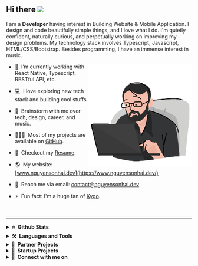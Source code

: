 ## Hi there <a href="https://www.nguyensonhai.dev"><img src="https://media.giphy.com/media/hvRJCLFzcasrR4ia7z/giphy.gif" width="25px"></a>

I am a **Developer** having interest in Building Website & Mobile Application. I design and code beautifully simple things, and I love what I do. I'm quietly confident, naturally curious, and perpetually working on improving my design problems. My technology stack involves Typescript, Javascript, HTML/CSS/Bootstrap. Besides programming, I have an immense interest in music.

<a href="https://www.nguyensonhai.dev"><img  align="right" alt="GIF" src="./assets/images/debugging.gif" width="280" height="280" /></a>

- 📱&nbsp;&nbsp;I’m currently working with React Native, Typescript, RESTful API, etc.

- 💻&nbsp;&nbsp;I love exploring new tech stack and building cool stuffs.

- 💬&nbsp;&nbsp;Brainstorm with me over tech, design, career, and music.

- 👨🏻‍💻&nbsp;&nbsp;Most of my projects are available on [GitHub](https://github.com/nguyensonhai).

- 📝&nbsp;&nbsp;Checkout my [Resume](https://drive.google.com/file/d/11USPVdgkUFk9BIzzLp7oQZtpgHKeZrH6/view).

- 🌎&nbsp;&nbsp;My website: [www.nguyensonhai.dev](https://www.nguyensonhai.dev/)

- 📧&nbsp;&nbsp;Reach me via email: contact@nguyensonhai.dev

- ⚡️&nbsp;&nbsp;Fun fact:  I'm a huge fan of [Kygo](https://www.kygomusic.com).

<br/>

---

<details>
<summary><b>⭐&nbsp;&nbsp;Github Stats</b></summary>
<br/>
  
| <a href="https://github.com/nguyensonhai"><img align="center" src="https://github-readme-stats.vercel.app/api?username=nguyensonhai&show_icons=true&theme=graywhite&include_all_commits=true&count_private=true&hide_border=true" alt="Hai's github stats" /></a> | <a href="https://github.com/nguyensonhai"><img align="center" src="https://github-readme-stats.vercel.app/api/top-langs/?username=nguyensonhai&theme=graywhite&&hide=c%23,c%2B%2B&langs_count=10&layout=compact&hide_border=true" /></a> |
| ------------- | ------------- |
  
</details>

<details>
<summary><b>🛠️&nbsp;&nbsp;Languages&nbsp;and&nbsp;Tools</b></summary>
<br/>
  
<p align="center">
<a href="https://github.com/topics/javascript"><img height="25" src="https://raw.githubusercontent.com/github/explore/80688e429a7d4ef2fca1e82350fe8e3517d3494d/topics/javascript/javascript.png"></a>&ensp;
<a href="https://github.com/topics/typescript"><img height="25" src="https://raw.githubusercontent.com/github/explore/80688e429a7d4ef2fca1e82350fe8e3517d3494d/topics/typescript/typescript.png"></a>&ensp;
<a href="https://github.com/topics/nodejs"><img height="25" src="https://raw.githubusercontent.com/github/explore/80688e429a7d4ef2fca1e82350fe8e3517d3494d/topics/nodejs/nodejs.png"></a>&ensp;
<a href="https://github.com/topics/react-native"><img height="25" src="https://raw.githubusercontent.com/github/explore/80688e429a7d4ef2fca1e82350fe8e3517d3494d/topics/react-native/react-native.png"></a>&ensp;
<a href="https://github.com/topics/redux"><img height="25" src="https://raw.githubusercontent.com/github/explore/80688e429a7d4ef2fca1e82350fe8e3517d3494d/topics/redux/redux.png"></a>&ensp;
<a href="https://github.com/topics/firebase"><img height="25" src="https://raw.githubusercontent.com/github/explore/80688e429a7d4ef2fca1e82350fe8e3517d3494d/topics/firebase/firebase.png"></a>&ensp;
<a href="https://github.com/topics/html"><img height="25" src="https://raw.githubusercontent.com/github/explore/80688e429a7d4ef2fca1e82350fe8e3517d3494d/topics/html/html.png"></a>&ensp;
<a href="https://github.com/topics/css"><img height="25" src="https://raw.githubusercontent.com/github/explore/80688e429a7d4ef2fca1e82350fe8e3517d3494d/topics/css/css.png"></a>&ensp;
<a href="https://github.com/topics/sass"><img height="25" src="https://raw.githubusercontent.com/github/explore/80688e429a7d4ef2fca1e82350fe8e3517d3494d/topics/sass/sass.png"></a>&ensp;
<a href="https://github.com/topics/python"><img height="25" src="https://raw.githubusercontent.com/github/explore/80688e429a7d4ef2fca1e82350fe8e3517d3494d/topics/python/python.png"></a>&ensp;
<a href="https://github.com/topics/heroku"><img height="25" src="https://raw.githubusercontent.com/devicons/devicon/master/icons/heroku/heroku-plain.svg"></a>&ensp;
<a href="https://github.com/topics/visual-studio-code"><img height="25" src="https://raw.githubusercontent.com/github/explore/80688e429a7d4ef2fca1e82350fe8e3517d3494d/topics/visual-studio-code/visual-studio-code.png"></a>&ensp;
<a href="https://github.com/topics/terminal"><img height="25" src="https://raw.githubusercontent.com/github/explore/80688e429a7d4ef2fca1e82350fe8e3517d3494d/topics/terminal/terminal.png"></a>&ensp;
<a href="https://developer.android.com/studio"><img height="25" src="https://developer.android.com/studio/images/studio-icon.svg?hl=de"></a>&ensp;
<a href="https://github.com/topics/xcode"><img height="25" src="https://raw.githubusercontent.com/github/explore/530398b5c9b0fd57127e2564bd664575f02f52e4/topics/xcode/xcode.png"></a>&ensp;
<a href="https://www.adobe.com/products/photoshop.html"><img height="25" src="https://www.adobe.com/content/dam/cc/icons/photoshop.svg"></a>&ensp;
<a href="https://www.adobe.com/products/illustrator.html"><img height="25" src="https://www.adobe.com/content/dam/cc/icons/illustrator.svg"></a>&ensp;
<a href="https://www.adobe.com/products/xd.html"><img height="25" src="https://www.adobe.com/content/dam/cc/icons/xd.svg"></a>&ensp;
<a href="https://www.adobe.com/products/premiere.html"><img height="25" src="https://www.adobe.com/content/dam/cc/icons/premiere.svg"></a>&ensp;
<a href="https://www.adobe.com/products/aftereffects.html"><img height="25" src="https://www.adobe.com/content/dam/cc/icons/aftereffects.svg"></a>&ensp;
<a href="https://www.adobe.com/products/animate.html"><img height="25" src="https://www.adobe.com/content/dam/cc/icons/animate.svg"></a>&ensp;
<a href="https://www.adobe.com/products/audition.html"><img height="25" src="https://www.adobe.com/content/dam/cc/icons/audition.svg"></a>
</p>
</details>

<details>
<summary><b>🚀&nbsp;&nbsp;Partner Projects</b></summary><br/>
  
- <img height="15" src="https://firebasestorage.googleapis.com/v0/b/nguyensonhai-developer.appspot.com/o/app-icons%2Floya-one.png?alt=media&token=49700f69-113a-424c-94af-bc5006c2efe0"> Loya One - E-commerce app to exchange and use points of all membership with many attractive offers. (Get it on [Google Play Store](https://play.google.com/store/apps/details?id=loyal.one.user.mobile) & [Apple App Store](https://apps.apple.com/us/app/loya-one/id1495752098))
- <img height="15" src="https://firebasestorage.googleapis.com/v0/b/nguyensonhai-developer.appspot.com/o/app-icons%2Floya-one-biz.png?alt=media&token=41ba0eee-38fc-4e5c-9dbc-be00e28e6912"> Loya One Biz - Management application to redeem and use points of all members with many attractive vouchers for partners. (Get it on [Google Play Store](https://play.google.com/store/apps/details?id=com.loyalonebiz) & [Apple App Store](https://apps.apple.com/us/app/loya-one-biz/id1508952242))
- <img height="15" src="https://firebasestorage.googleapis.com/v0/b/nguyensonhai-developer.appspot.com/o/app-icons%2Fsmart-road.png?alt=media&token=cebb14aa-1296-4706-8651-0652e07ef43b"> Smart Road - The first e-commerce technology platform in the field of vehicle parts distribution and vehicle-related support services in Vietnam on mobile platforms. (Get it on [Google Play Store](https://play.google.com/store/apps/details?id=vn.tyre) & [Apple App Store](https://apps.apple.com/us/app/smart-road-4-0/id1588861167))

</details>

<details>
<summary><b>🌱&nbsp;&nbsp;Startup Projects</b></summary>
 
- <img height="15" src="https://firebasestorage.googleapis.com/v0/b/nguyensonhai-developer.appspot.com/o/app-icons%2Fezhealth.png?alt=media&token=9c4e20f6-e27a-40f6-8d78-de396525481a"> Ez Health - Building a healthy lifestyle mobile application ([Get it on Google Play](https://play.google.com/store/apps/details?id=com.ezratech.ezhealth)).

- <img height="15" src="https://firebasestorage.googleapis.com/v0/b/nguyensonhai-developer.appspot.com/o/app-icons%2Fezkidel.png?alt=media&token=c3bdccda-b2e3-4dca-be29-69089bd98f18"> Ez Kidel - Building a learning English vocabulary mobile application for kids who need to improve English vocabulary, listening and reading abilities ([Get it on Google Play](https://play.google.com/store/apps/details?id=com.ezratech.ezkidel)).

- <img height="15" src="https://firebasestorage.googleapis.com/v0/b/nguyensonhai-developer.appspot.com/o/app-icons%2Fezexplore.png?alt=media&token=4a64aa9a-da8a-49f1-837a-f7c7bf005e7a"> Ez Explore - Building a website to explore our world and more. ([more details](https://ezexplore.web.app)).

- <img height="15" src="https://firebasestorage.googleapis.com/v0/b/nguyensonhai-developer.appspot.com/o/app-icons%2Fez-treecare.png?alt=media&token=7f04aa3d-bab2-45ff-8169-d3b933e838ba"> Ez Tree Care - Building the smart pots system using IOT technology to control and supervise the soil moisture. Created server and mobile application to control devices and sensors ([more details](https://github.com/nguyensonhai/eztreecare)).

- <img height="15" src="https://firebasestorage.googleapis.com/v0/b/nguyensonhai-developer.appspot.com/o/app-icons%2Fez-chat-app.png?alt=media&token=b3afd286-4d13-4a2d-8f4e-838035322b3f"> Ez Chat App - Building a real-time chat application using JavaScript (Single-page application) ([more details](https://github.com/nguyensonhai/ezchatapp)).

- <img height="15" src="https://firebasestorage.googleapis.com/v0/b/nguyensonhai-developer.appspot.com/o/app-icons%2Fez-todo.png?alt=media&token=d922bea0-4637-44fd-88ca-ffad3551adf1"> Ez Todo - Building a beautifully simple application, free todo list, task list and reminder app that will help keep your busy life organised everyday ([more details](https://github.com/nguyensonhai/eztodo)).

- <img height="15" src="https://firebasestorage.googleapis.com/v0/b/nguyensonhai-developer.appspot.com/o/app-icons%2Fez-coffee.png?alt=media&token=a7b0a48b-b38e-407d-8d6b-30b80f73f227"> Ez Coffee - Building a coffee shop management application ([more details](https://github.com/nguyensonhai/ezcoffee)).

- 🏨 Ez Booking - Building a booking application ([more details](https://github.com/nguyensonhai/ezbooking)).

</details>

<details>
<summary><b>🔗&nbsp;&nbsp;Connect with me on</b></summary>
<br/>

[![gitlab](https://img.shields.io/badge/-GitLab-380D75?style=for-the-badge&logo=GitLab&logoColor=white)](https://gitlab.com/nguyensonhai.dev)
[![expo](https://img.shields.io/badge/-Expo-010121?style=for-the-badge&logo=expo&logoColor=white)](https://expo.io/@nguyensonhai)
[![linkedin](https://img.shields.io/badge/-LinkedIn-0073B1?style=for-the-badge&logo=Linkedin)](https://www.linkedin.com/in/nguyensonhai)
[![gmail](https://img.shields.io/badge/-Gmail-EA4335?style=for-the-badge&logo=Gmail&logoColor=white)](mailto:nguyensonhai.dev@gmail.com)
[![face](https://img.shields.io/badge/-Facebook-0165E1?style=for-the-badge&logo=Facebook&logoColor=white)](https://www.facebook.com/nguyensonhai.dev)
[![insta](https://img.shields.io/badge/-Instagram-D82A78?style=for-the-badge&logo=instagram&logoColor=white)](https://www.instagram.com/nguyensonhai.dev)
[![twitter](https://img.shields.io/badge/-Twitter-1DA1F2?style=for-the-badge&logo=twitter&logoColor=white)](https://twitter.com/nguyensonhaidev)
[![skype](https://img.shields.io/badge/-Skype-00AFF0?style=for-the-badge&logo=skype&logoColor=white)](https://join.skype.com/invite/XttK2Jxct068)

</details>
